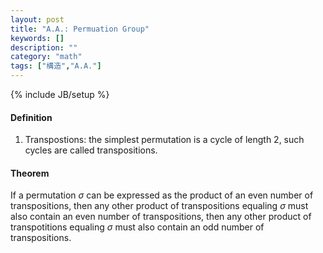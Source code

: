 ```yaml
---
layout: post
title: "A.A.: Permuation Group"
keywords: []
description: ""
category: "math"
tags: ["構造","A.A."]
---
```

{% include JB/setup %}

#### Definition
1. Transpostions: the simplest permutation is a cycle of length 2, such cycles
   are called transpositions.



#### Theorem
If a permutation $\sigma$ can be expressed as the product of an even number of
transpositions, then any other product of transpositions equaling $\sigma$ must
also contain an even number of transpositions, then any other product of
transpotitions equaling $\sigma$ must also contain an odd number of
transpositions.


